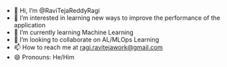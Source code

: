 - 👋 Hi, I’m @RaviTejaReddyRagi
- 👀 I’m interested in learning new ways to improve the performance of the application
- 🌱 I’m currently learning Machine Learning 
- 💞️ I’m looking to collaborate on AL/MLOps Learning
- 📫 How to reach me at ragi.ravitejawork@gmail.com
- 😄 Pronouns: He/Him

<!---
RaviTejaReddyRagi/RaviTejaReddyRagi is a ✨ special ✨ repository because its `README.md` (this file) appears on your GitHub profile.
You can click the Preview link to take a look at your changes.
--->
